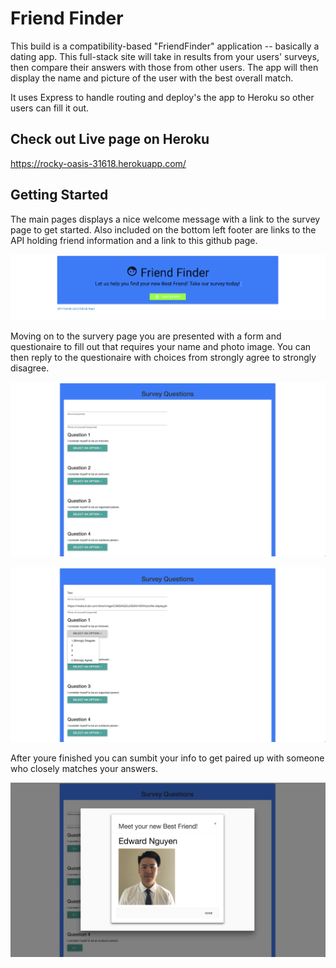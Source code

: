 # Friend Finder

This build is a compatibility-based "FriendFinder" application -- basically a dating app. This full-stack site will take in results from your users' surveys, then compare their answers with those from other users. The app will then display the name and picture of the user with the best overall match. 

It uses Express to handle routing and deploy's the app to Heroku so other users can fill it out.

## Check out Live page on Heroku
https://rocky-oasis-31618.herokuapp.com/

## Getting Started
The main pages displays a nice welcome message with a link to the survey page to get started. Also included on the bottom left footer are links to the API holding friend information and a link to this github page.

![Screen shot](images/Home_Page.png)

Moving on to the survery page you are presented with a form and questionaire to fill out that requires your name and photo image. You can then reply to the questionaire with choices from strongly agree to strongly disagree.

![Screen shot 2](images/Survey_Page.png)

![Screen shot 3](images/Demo_Page.png)

After youre finished you can sumbit your info to get paired up with someone who closely matches your answers.

![Screen shot 4](images/Result_Page.png)


